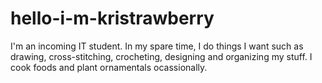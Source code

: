 # hello-i-m-kristrawberry

I'm an incoming IT student. In my spare time, I do things I want such as drawing, cross-stitching, crocheting, designing and organizing my stuff. I cook foods and plant ornamentals ocassionally. 


